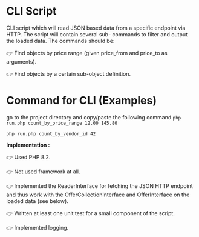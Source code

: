# CLI Script

CLI script which will read JSON based data from a specific endpoint via HTTP. The script will contain several sub-
commands to filter and output the loaded data. The commands should be:

👉 Find objects by price range (given price_from and price_to as arguments).

👉 Find objects by a certain sub-object definition.

# Command for CLI (Examples)
go to the project directory and copy/paste the following command
`php run.php count_by_price_range 12.00 145.80`

`php run.php count_by_vendor_id 42`

**Implementation :**

👉 Used PHP 8.2.

👉 Not used framework at all.

👉 Implemented the ReaderInterface for fetching the JSON HTTP endpoint and thus work with the OfferCollectionInterface and OfferInterface on the loaded data (see below). 

👉  Written at least one unit test for a small component of the script.

👉  Implemented logging.